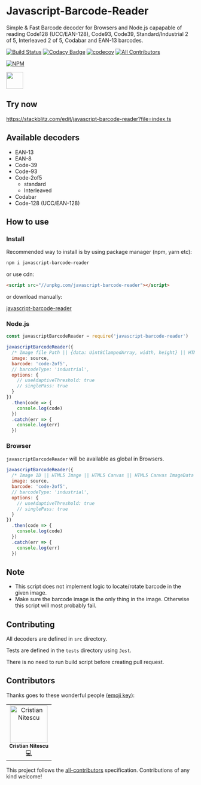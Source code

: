 # Javascript-Barcode-Reader

Simple & Fast Barcode decoder for Browsers and Node.js capapable of reading Code128 (UCC/EAN-128), Code93, Code39, Standard/Industrial 2 of 5, Interleaved 2 of 5, Codabar and EAN-13 barcodes.

[![Build Status](https://travis-ci.org/mubaidr/Javascript-Barcode-Reader.svg?branch=master)](https://travis-ci.org/mubaidr/Javascript-Barcode-Reader)
[![Codacy Badge](https://api.codacy.com/project/badge/Grade/adf93fc22bd3479da66f3d4c74a0b95f)](https://app.codacy.com/app/mubaidr/Javascript-Barcode-Reader?utm_source=github.com&utm_medium=referral&utm_content=mubaidr/Javascript-Barcode-Reader&utm_campaign=Badge_Grade_Dashboard)
[![codecov](https://codecov.io/gh/mubaidr/Javascript-Barcode-Reader/branch/master/graph/badge.svg)](https://codecov.io/gh/mubaidr/Javascript-Barcode-Reader)
[![All Contributors](https://img.shields.io/badge/all_contributors-1-orange.svg?style=flat-square)](#contributors)

[![NPM](https://nodei.co/npm/javascript-barcode-reader.png)](https://nodei.co/npm/javascript-barcode-reader/)

<a href="https://patreon.com/mubaidr">
  <img src="https://c5.patreon.com/external/logo/become_a_patron_button@2x.png" height="45">
</a>

## Try now

https://stackblitz.com/edit/javascript-barcode-reader?file=index.ts

## Available decoders

- EAN-13
- EAN-8
- Code-39
- Code-93
- Code-2of5
  - standard
  - Interleaved
- Codabar
- Code-128 (UCC/EAN-128)

## How to use

### Install

Recommended way to install is by using package manager (npm, yarn etc):

```bash
npm i javascript-barcode-reader
```

or use cdn:

```html
<script src="//unpkg.com/javascript-barcode-reader"></script>
```

or download manually:

[javascript-barcode-reader](https://unpkg.com/javascript-barcode-reader)

### Node.js

```js
const javascriptBarcodeReader = require('javascript-barcode-reader')

javascriptBarcodeReader({
  /* Image file Path || {data: Uint8ClampedArray, width, height} || HTML5 Canvas ImageData */
  image: source,
  barcode: 'code-2of5',
  // barcodeType: 'industrial',
  options: {
    // useAdaptiveThreshold: true
    // singlePass: true
  }
})
  .then(code => {
    console.log(code)
  })
  .catch(err => {
    console.log(err)
  })
```

### Browser

`javascriptBarcodeReader` will be available as global in Browsers.

```js
javascriptBarcodeReader({
  /* Image ID || HTML5 Image || HTML5 Canvas || HTML5 Canvas ImageData || Image URL */
  image: source,
  barcode: 'code-2of5',
  // barcodeType: 'industrial',
  options: {
    // useAdaptiveThreshold: true
    // singlePass: true
  }
})
  .then(code => {
    console.log(code)
  })
  .catch(err => {
    console.log(err)
  })
```

## Note

- This script does not implement logic to locate/rotate barcode in the given image.
- Make sure the barcode image is the only thing in the image. Otherwise this script will most probably fail.

## Contributing

All decoders are defined in `src` directory.

Tests are defined in the `tests` directory using `Jest`.

There is no need to run build script before creating pull request.

## Contributors

Thanks goes to these wonderful people ([emoji key](https://allcontributors.org/docs/en/emoji-key)):

<!-- ALL-CONTRIBUTORS-LIST:START - Do not remove or modify this section -->
<!-- prettier-ignore -->
<table><tr><td align="center"><a href="https://github.com/nitescuc"><img src="https://avatars0.githubusercontent.com/u/1108077?v=4" width="100px;" alt="Cristian Nitescu"/><br /><sub><b>Cristian Nitescu</b></sub></a><br /><a href="https://github.com/mubaidr/Javascript-Barcode-Reader/commits?author=nitescuc" title="Code">💻</a></td></tr></table>

<!-- ALL-CONTRIBUTORS-LIST:END -->

This project follows the [all-contributors](https://github.com/all-contributors/all-contributors) specification. Contributions of any kind welcome!

